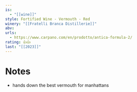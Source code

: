 ```yaml
---
is:
  - "[[wine]]"
style: Fortified Wine - Vermouth - Red
winery: "[[Fratelli Branca Distillerie]]"
abv: 
urls:
  - https://www.carpano.com/en/prodotto/antica-formula-2/
rating: 👍👍
last: "[[2023]]"
---
```

# Notes
- hands down the best vermouth for manhattans
